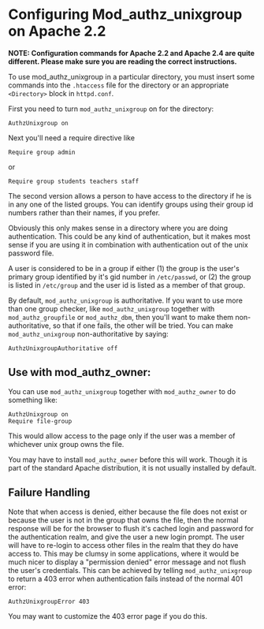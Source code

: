 # Configuring Mod\_authz\_unixgroup on Apache 2.2 #

**NOTE: Configuration commands for Apache 2.2 and Apache 2.4 are quite different. Please make sure you are reading the correct instructions.**

To use mod\_authz\_unixgroup in a particular directory, you must insert some commands into the `.htaccess` file for the directory or an appropriate `<Directory>` block in `httpd.conf`.

First you need to turn `mod_authz_unixgroup` on for the directory:
```
AuthzUnixgroup on
```

Next you'll need a require directive like
```
Require group admin
```
or
```
Require group students teachers staff
```
The second version allows a person to have access to the directory if he is in any one of the listed groups.  You can identify groups using their group id numbers rather than their names, if you prefer.

Obviously this only makes sense in a directory where you are doing
authentication.  This could be any kind of authentication, but it makes
most sense if you are using it in combination with authentication out of
the unix password file.

A user is considered to be in a group if either (1) the group is the user's primary group identified by it's gid number in `/etc/passwd`, or (2) the group is listed in `/etc/group` and the user id is listed as a member of that group.

By default, `mod_authz_unixgroup` is authoritative.  If you want to use more
than one group checker, like `mod_authz_unixgroup` together with
`mod_authz_groupfile` or `mod_authz_dbm`, then you'll want to make them non-
authoritative, so that if one fails, the other will be tried.  You can
make `mod_authz_unixgroup` non-authoritative by saying:
```
AuthzUnixgroupAuthoritative off
```

## Use with mod\_authz\_owner: ##

You can use `mod_authz_unixgroup` together with `mod_authz_owner` to do something like:
```
AuthzUnixgroup on
Require file-group
```
This would allow access to the page only if the user was a member of whichever unix group owns the file.

You may have to install `mod_authz_owner` before this will work.  Though it is part of the standard Apache distribution, it is not usually installed by default.

## Failure Handling ##

Note that when access is denied, either because the file does not exist or because the user is not in the group that owns the file, then the normal response will be for the browser to flush it's cached login and password for the authentication realm, and give the user a new login prompt. The user will have to re-login to access other files in the realm that they do have access to. This may be clumsy in some applications, where it would be much nicer to display a "permission denied" error message and not flush the user's credentials.  This can be achieved by telling `mod_authz_unixgroup` to return a 403 error when authentication fails instead of the normal 401 error:
```
AuthzUnixgroupError 403
```
You may want to customize the 403 error page if you do this.